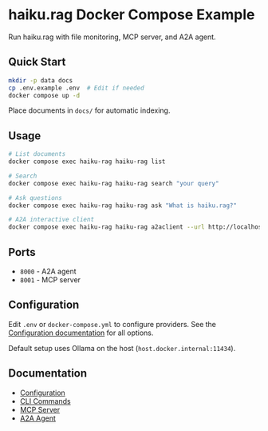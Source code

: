 # haiku.rag Docker Compose Example

Run haiku.rag with file monitoring, MCP server, and A2A agent.

## Quick Start

```bash
mkdir -p data docs
cp .env.example .env  # Edit if needed
docker compose up -d
```

Place documents in `docs/` for automatic indexing.

## Usage

```bash
# List documents
docker compose exec haiku-rag haiku-rag list

# Search
docker compose exec haiku-rag haiku-rag search "your query"

# Ask questions
docker compose exec haiku-rag haiku-rag ask "What is haiku.rag?"

# A2A interactive client
docker compose exec haiku-rag haiku-rag a2aclient --url http://localhost:8000
```

## Ports

- `8000` - A2A agent
- `8001` - MCP server

## Configuration

Edit `.env` or `docker-compose.yml` to configure providers. See the [Configuration documentation](https://ggozad.github.io/haiku.rag/configuration/) for all options.

Default setup uses Ollama on the host (`host.docker.internal:11434`).

## Documentation

- [Configuration](https://ggozad.github.io/haiku.rag/configuration/)
- [CLI Commands](https://ggozad.github.io/haiku.rag/cli/)
- [MCP Server](https://ggozad.github.io/haiku.rag/mcp/)
- [A2A Agent](https://ggozad.github.io/haiku.rag/a2a/)
